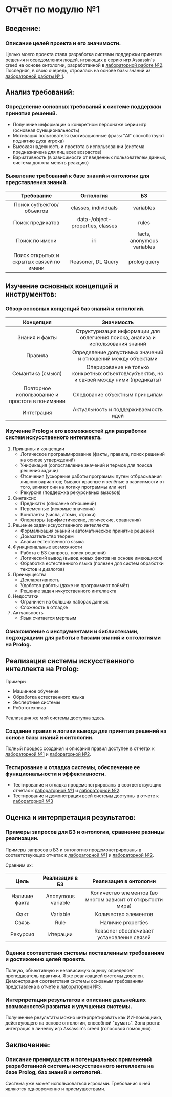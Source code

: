 # Отчёт по модулю №1

## Введение:

### Описание целей проекта и его значимости.

Целью моего проекта стала разработка системы поддержки принятия решения и осведомления людей, играющих в серию игр Assassin's creed на основе онтологии, разработанной в [лабораторной работе №2](https://github.com/IndianMax03/ais-labs/blob/eb1ecc202463b8b20b08de6209ee3d296473cbdc/module1/lab2). Последняя, в свою очередь, строилась на основе базы знаний из [лабораторной работы № 1](https://github.com/IndianMax03/ais-labs/blob/eb1ecc202463b8b20b08de6209ee3d296473cbdc/module1/lab1).

## Анализ требований:

### Определение основных требований к системе поддержки принятия решений.

- Получение информации о конкретном персонаже серии игр (основная функциональность)
- Мотивация пользователя (мотивационные фразы "AI" способствуют поднятию духа игрока)
- Высокая надежность и простота в использовании (система предназначена для лиц всех возрастов)
- Вариативность (в зависимости от введенных пользователем данных, система должна менять реакцию)

### Выявление требований к базе знаний и онтологии для представления знаний.

|                   Требование                   |             Онтология             |             БЗ             |
|:----------------------------------------------:|:---------------------------------:|:--------------------------:|
|            Поиск субъектов/объектов            |       classes, individuals        |         variables          |
|                Поиск предикатов                | data-/object- properties, classes |           rules            |
|                 Поиск по имени                 |                iri                | facts, anonymous variables |
|    Поиск открытых и скрытых связей по имени    |        Reasoner, DL Query         |        prolog query        |

## Изучение основных концепций и инструментов:

### Обзор основных концепций баз знаний и онтологий.

|                   Концепция                    |                                        Значимость                                        |
|:----------------------------------------------:|:----------------------------------------------------------------------------------------:|
|                 Знания и факты                 |     Структуризация информации для облегчения поиска, анализа и использования знаний      |
|                    Правила                     |               Определение допустимых значений и отношений между объектами                |
|               Семантика (смысл)                | Оперирование не только конкретных объектов/субъектов, но и связей между ними (предикаты) |
| Повторное использование и простота в понимании |                              Следование объектным принципам                              |
|                   Интеграция                   |                           Актуальность и поддерживаемость идей                           |

### Изучение Prolog и его возможностей для разработки систем искусственного интеллекта.

1) Принципы и концепции
   - Логическое программирование (факты, правила, поиск решений на основе утверждений)
   - Унификация (сопоставление значений и термов для поиска решения задачи)
   - Отсечения (ускорение работы программы путем отбрасывания лишних вариантов; бывают красные и зелёные в зависимости от того, влияют они на логику программы или нет)
   - Рекурсия (поддержка рекурсивных вызовов)
2) Синтаксис
   - Предикаты (описание отношений)
   - Переменные (искомые значения)
   - Константы (числа, атомы, строки)
   - Операторы (арифметические, логические, сравнения)
3) Решение задач искусственного интеллекта
   - Формализация знаний и автоматическое принятие решений
   - Доказательство теорем
   - Анализ естественного языка
4) Функциональные возможности
   - Работа с БЗ (запросы, поиск решений)
   - Логический вывод (вывод новых фактов на основе имеющихся)
   - Обработка естественного языка (полезен для систем обработки текстов и диалогов)
5) Преимущества
   - Декларативность
   - Удобство работы (даже не программист поймёт)
   - Решение задач ичкусственного интеллекта
6) Недостатки
   - Ограничен на больших наборах данных
   - Сложность в отладке
7) Актуальность
   - Язык считается мертвым

### Ознакомление с инструментами и библиотеками, подходящими для работы с базами знаний и онтологиями на Prolog.

## Реализация системы искусственного интеллекта на Prolog:

Примеры:
- Машинное обучение
- Обработка естественного языка
- Экспертные системы
- Робототехника

Реализация же мой системы доступна [здесь](https://github.com/IndianMax03/ais-labs/blob/eb1ecc202463b8b20b08de6209ee3d296473cbdc/module1/lab3).

### Создание правил и логики вывода для принятия решений на основе базы знаний и онтологии.

Полный процесс создания и описания правил доступен в отчетах к [лабораторной №1](https://github.com/IndianMax03/ais-labs/blob/eb1ecc202463b8b20b08de6209ee3d296473cbdc/module1/lab1) и [лабораторной №2](https://github.com/IndianMax03/ais-labs/blob/eb1ecc202463b8b20b08de6209ee3d296473cbdc/module1/lab2).

### Тестирование и отладка системы, обеспечение ее функциональности и эффективности.

- Тестирование и отладка продемонстрированы в соответствующих отчетах к [лабораторной №1](https://github.com/IndianMax03/ais-labs/blob/eb1ecc202463b8b20b08de6209ee3d296473cbdc/module1/lab1) и [лабораторной №2](https://github.com/IndianMax03/ais-labs/blob/eb1ecc202463b8b20b08de6209ee3d296473cbdc/module1/lab2).
- Тестирование и демонстрация всей системы доступны в отчете к [лабораторной №3](https://github.com/IndianMax03/ais-labs/blob/eb1ecc202463b8b20b08de6209ee3d296473cbdc/module1/lab3)

## Оценка и интерпретация результатов:

### Примеры запросов для БЗ и онтологии, сравнение разницы реализации.

Примеры запросов в БЗ и онтологию продемонстрированы в соответствующих отчетах к [лабораторной №1](https://github.com/IndianMax03/ais-labs/blob/eb1ecc202463b8b20b08de6209ee3d296473cbdc/module1/lab1) и [лабораторной №2](https://github.com/IndianMax03/ais-labs/blob/eb1ecc202463b8b20b08de6209ee3d296473cbdc/module1/lab2).

Сравним их:

|     Цель      |  Реализация в БЗ   |                   Реализация в онтологии                    |
|:-------------:|:------------------:|:-----------------------------------------------------------:|
| Наличие факта | Anonymous variable | Количество элементов (во многом зависит от открытости мира) |
|     Факт      |      Variable      |                    Количество элементов                     |
|     Связь     |        Rule        |                     Наличие properties                      |
|   Рекурсия    |      Итерации      |          Reasoner обеспечивает установление связей          |

### Оценка соответствия системы поставленным требованиям и достижению целей проекта.

Полную, объективную и независимую оценку определяет преподаватель практики. Я же реализацией системы доволен.
Демонстрация соответствия системы основным требованиям представлена в отчете к [лабораторной №3](https://github.com/IndianMax03/ais-labs/blob/eb1ecc202463b8b20b08de6209ee3d296473cbdc/module1/lab3).

### Интерпретация результатов и описание дальнейших возможностей развития и улучшения системы.

Полученные результаты можно интерпретировать как ИИ-помощника, действующего на основе онтологии, способной "думать". Зона роста: интеграция в линейку игр Assassin's creed (голосовой помощник).

## Заключение:

### Описание преимуществ и потенциальных применений разработанной системы искусственного интеллекта на базе Prolog, баз знаний и онтологий.

Система уже может использоваться игроками. Требования к ней являются одновременно и приемуществами.

